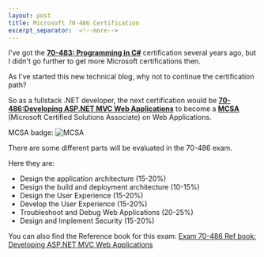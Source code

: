 ```yaml
---
layout: post
title: Microsoft 70-486 Certification
excerpt_separator:  <!--more-->
---
```



I've got the [**70-483: Programming in C#**](https://www.microsoft.com/en-us/learning/exam-70-483.aspx) certification several years ago, but I didn't go further to get more Microsoft certifications then. 

As I've started this new technical blog, why not to continue the certification path?

So as a fullstack .NET developer, the next certification would be [**70-486:Developing ASP.NET MVC Web Applications**](https://www.microsoft.com/en-us/learning/exam-70-486.aspx) to become a [**MCSA**](https://www.microsoft.com/en-us/learning/mcsa-web-applications-certification.aspx) (Microsoft Certified Solutions Associate) on Web Applications.

<!--more-->

MCSA badge:
![MCSA](./../../../assets/images/MCSA-Web_Applications.png)



There are some different parts will be evaluated in the 70-486 exam.

Here they are:
* Design the application architecture (15-20%)
* Design the build and deployment architecture (10-15%)
* Design the User Experience (15-20%)
* Develop the User Experience (15-20%)
* Troubleshoot and Debug Web Applications (20-25%)
* Design and Implement Security (15-20%)


You can also find the Reference book for this exam: [Exam 70-486 Ref book: Developing ASP.NET MVC Web Applications](https://github.com/hellomrsun/Dotnet-Interview/blob/master/读书笔记/70-486/Exam%20Ref%2070-486%20Developing%20ASP.NET%20MVC%204%20Web%20Applications.pdf)

